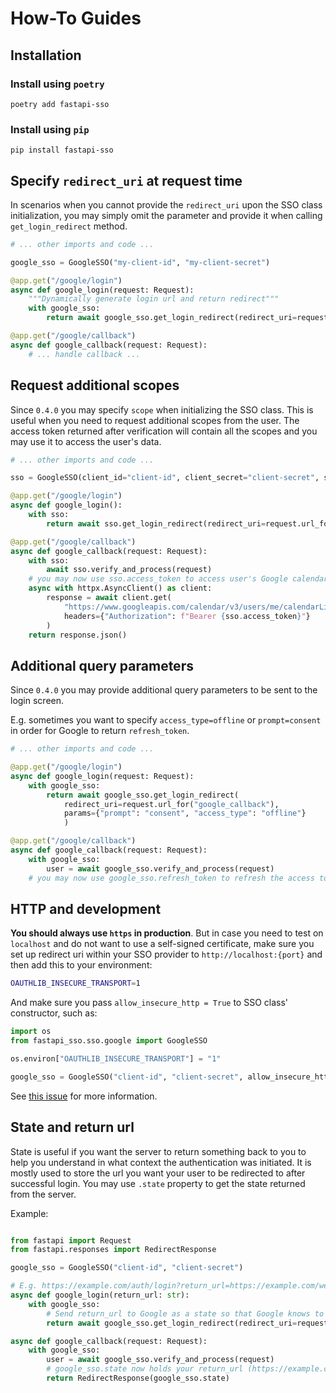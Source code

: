 # How-To Guides

## Installation

### Install using `poetry`

```console
poetry add fastapi-sso
```

### Install using `pip`

```console
pip install fastapi-sso
```

## Specify `redirect_uri` at request time

In scenarios when you cannot provide the `redirect_uri` upon the SSO class initialization, you may simply omit
the parameter and provide it when calling `get_login_redirect` method.

```python
# ... other imports and code ...

google_sso = GoogleSSO("my-client-id", "my-client-secret")

@app.get("/google/login")
async def google_login(request: Request):
    """Dynamically generate login url and return redirect"""
    with google_sso:
        return await google_sso.get_login_redirect(redirect_uri=request.url_for("google_callback"))

@app.get("/google/callback")
async def google_callback(request: Request):
    # ... handle callback ...

```

## Request additional scopes

Since `0.4.0` you may specify `scope` when initializing the SSO class.
This is useful when you need to request additional scopes from the user.
The access token returned after verification will contain all the scopes
and you may use it to access the user's data.

```python
# ... other imports and code ...

sso = GoogleSSO(client_id="client-id", client_secret="client-secret", scope=["openid", "email", "https://www.googleapis.com/auth/calendar"])

@app.get("/google/login")
async def google_login():
    with sso:
        return await sso.get_login_redirect(redirect_uri=request.url_for("google_callback"))

@app.get("/google/callback")
async def google_callback(request: Request):
    with sso:
        await sso.verify_and_process(request)
    # you may now use sso.access_token to access user's Google calendar
    async with httpx.AsyncClient() as client:
        response = await client.get(
            "https://www.googleapis.com/calendar/v3/users/me/calendarList",
            headers={"Authorization": f"Bearer {sso.access_token}"}
        )
    return response.json()
```

## Additional query parameters

Since `0.4.0` you may provide additional query parameters to be
sent to the login screen.

E.g. sometimes you want to specify `access_type=offline` or `prompt=consent` in order for Google to return `refresh_token`.

```python
# ... other imports and code ...

@app.get("/google/login")
async def google_login(request: Request):
    with google_sso:
        return await google_sso.get_login_redirect(
            redirect_uri=request.url_for("google_callback"),
            params={"prompt": "consent", "access_type": "offline"}
            )

@app.get("/google/callback")
async def google_callback(request: Request):
    with google_sso:
        user = await google_sso.verify_and_process(request)
    # you may now use google_sso.refresh_token to refresh the access token
```

## HTTP and development

**You should always use `https` in production**. But in case you need to test on `localhost` and do not want to
use a self-signed certificate, make sure you set up redirect uri within your SSO provider to `http://localhost:{port}`
and then add this to your environment:

```bash
OAUTHLIB_INSECURE_TRANSPORT=1
```

And make sure you pass `allow_insecure_http = True` to SSO class' constructor, such as:

```python
import os
from fastapi_sso.sso.google import GoogleSSO

os.environ["OAUTHLIB_INSECURE_TRANSPORT"] = "1"

google_sso = GoogleSSO("client-id", "client-secret", allow_insecure_http=True)
```

See [this issue](https://github.com/tomasvotava/fastapi-sso/issues/2) for more information.

## State and return url

State is useful if you want the server to return something back to you to help you understand in what
context the authentication was initiated. It is mostly used to store the url you want your user to be redirected
to after successful login. You may use `.state` property to get the state returned from the server.

Example:

```python

from fastapi import Request
from fastapi.responses import RedirectResponse

google_sso = GoogleSSO("client-id", "client-secret")

# E.g. https://example.com/auth/login?return_url=https://example.com/welcome
async def google_login(return_url: str):
    with google_sso:
        # Send return_url to Google as a state so that Google knows to return it back to us
        return await google_sso.get_login_redirect(redirect_uri=request.url_for("google_callback"), state=return_url)

async def google_callback(request: Request):
    with google_sso:
        user = await google_sso.verify_and_process(request)
        # google_sso.state now holds your return_url (https://example.com/welcome)
        return RedirectResponse(google_sso.state)
```
